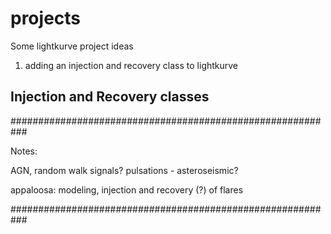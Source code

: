 # projects

Some lightkurve project ideas

1) adding an injection and recovery class to lightkurve


## Injection and Recovery classes

###########################################################

Notes:

AGN, random walk signals? pulsations - asteroseismic?

appaloosa: modeling, injection and recovery (?) of flares

###########################################################
